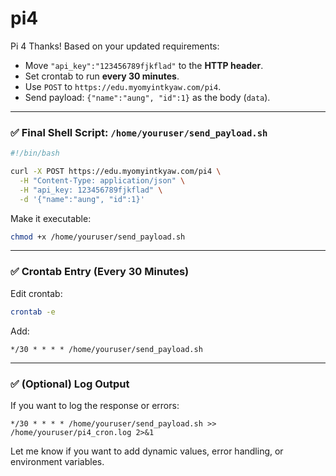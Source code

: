 # pi4
Pi 4
Thanks! Based on your updated requirements:

* Move `"api_key":"123456789fjkflad"` to the **HTTP header**.
* Set crontab to run **every 30 minutes**.
* Use `POST` to `https://edu.myomyintkyaw.com/pi4`.
* Send payload: `{"name":"aung", "id":1}` as the body (`data`).

---

### ✅ Final Shell Script: `/home/youruser/send_payload.sh`

```bash
#!/bin/bash

curl -X POST https://edu.myomyintkyaw.com/pi4 \
  -H "Content-Type: application/json" \
  -H "api_key: 123456789fjkflad" \
  -d '{"name":"aung", "id":1}'
```

Make it executable:

```bash
chmod +x /home/youruser/send_payload.sh
```

---

### ✅ Crontab Entry (Every 30 Minutes)

Edit crontab:

```bash
crontab -e
```

Add:

```cron
*/30 * * * * /home/youruser/send_payload.sh
```

---

### ✅ (Optional) Log Output

If you want to log the response or errors:

```cron
*/30 * * * * /home/youruser/send_payload.sh >> /home/youruser/pi4_cron.log 2>&1
```

Let me know if you want to add dynamic values, error handling, or environment variables.
